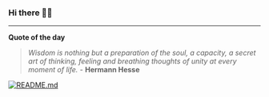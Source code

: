 ### Hi there 👋🏻


---

**Quote of the day**

> *Wisdom is nothing but a preparation of the soul, a capacity, a secret art of thinking, feeling and breathing thoughts of unity at every moment of life.* - **Hermann Hesse** 

[![README.md](https://github.com/marcolovazzano/marcolovazzano/actions/workflows/readme.yml/badge.svg?branch=main)](https://github.com/marcolovazzano/marcolovazzano/actions/workflows/readme.yml)
